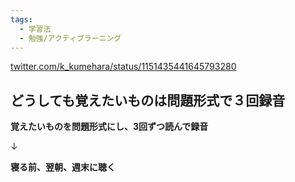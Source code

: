 ```yaml
---
tags:
  - 学習法
  - 勉強/アクティブラーニング
---
```

[twitter.com/k\_kumehara/status/1151435441645793280](https://twitter.com/k_kumehara/status/1151435441645793280)

## どうしても覚えたいものは問題形式で３回録音

**覚えたいものを問題形式にし、3回ずつ読んで録音**

↓

**寝る前、翌朝、週末に聴く**

